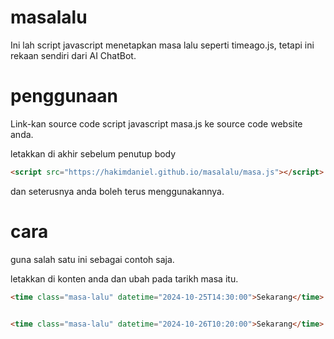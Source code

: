 # masalalu
Ini lah script javascript menetapkan masa lalu seperti timeago.js, tetapi ini rekaan sendiri dari AI ChatBot.

# penggunaan
Link-kan source code script javascript masa.js ke source code website anda.

letakkan di akhir sebelum penutup body
```html
<script src="https://hakimdaniel.github.io/masalalu/masa.js"></script>
```

dan seterusnya anda boleh terus menggunakannya.

# cara
guna salah satu ini sebagai contoh saja.

letakkan di konten anda dan ubah pada tarikh masa itu.
```html
<time class="masa-lalu" datetime="2024-10-25T14:30:00">Sekarang</time>


<time class="masa-lalu" datetime="2024-10-26T10:20:00">Sekarang</time>
```
